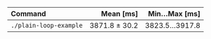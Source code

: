 | Command | Mean [ms] | Min…Max [ms] |
|:---|---:|---:|
| `./plain-loop-example` | 3871.8 ± 30.2 | 3823.5…3917.8 |
